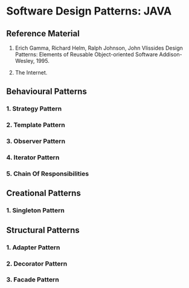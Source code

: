 # Software Design Patterns: JAVA

## Reference Material

1. Erich Gamma, Richard Helm, Ralph Johnson, John Vlissides Design Patterns: Elements of
Reusable Object-oriented Software Addison-Wesley, 1995.

2. The Internet.

## Behavioural Patterns
### 1. Strategy Pattern
### 2. Template Pattern
### 3. Observer Pattern
### 4. Iterator Pattern
### 5. Chain Of Responsibilities


## Creational Patterns
### 1. Singleton Pattern

## Structural Patterns
### 1. Adapter Pattern
### 2. Decorator Pattern
### 3. Facade Pattern
    
